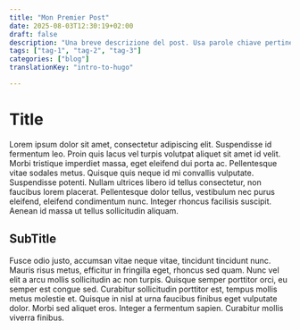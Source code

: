 ```yaml
---
title: "Mon Premier Post"
date: 2025-08-03T12:30:19+02:00
draft: false
description: "Una breve descrizione del post. Usa parole chiave pertinenti."
tags: ["tag-1", "tag-2", "tag-3"]
categories: ["blog"]
translationKey: "intro-to-hugo"

---
```


# Title

Lorem ipsum dolor sit amet, consectetur adipiscing elit. Suspendisse id fermentum leo. Proin quis lacus vel turpis volutpat aliquet sit amet id velit. Morbi tristique imperdiet massa, eget eleifend dui porta ac. Pellentesque vitae sodales metus. Quisque quis neque id mi convallis vulputate. Suspendisse potenti. Nullam ultrices libero id tellus consectetur, non faucibus lorem placerat. Pellentesque dolor tellus, vestibulum nec purus eleifend, eleifend condimentum nunc. Integer rhoncus facilisis suscipit. Aenean id massa ut tellus sollicitudin aliquam.

## SubTitle

Fusce odio justo, accumsan vitae neque vitae, tincidunt tincidunt nunc. Mauris risus metus, efficitur in fringilla eget, rhoncus sed quam. Nunc vel elit a arcu mollis sollicitudin ac non turpis. Quisque semper porttitor orci, eu semper est congue sed. Curabitur sollicitudin porttitor est, tempus mollis metus molestie et. Quisque in nisl at urna faucibus finibus eget vulputate dolor. Morbi sed aliquet eros. Integer a fermentum sapien. Curabitur mollis viverra finibus.